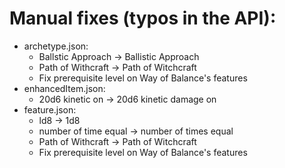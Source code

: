 # Manual fixes (typos in the API):

- archetype.json:
  - Ballstic Approach -> Ballistic Approach
  - Path of Withcraft -> Path of Witchcraft
  - Fix prerequisite level on Way of Balance's features
- enhancedItem.json:
  - 20d6 kinetic on -> 20d6 kinetic damage on
- feature.json:
  - ld8 -> 1d8
  - number of time equal -> number of times equal
  - Path of Withcraft -> Path of Witchcraft
  - Fix prerequisite level on Way of Balance's features
